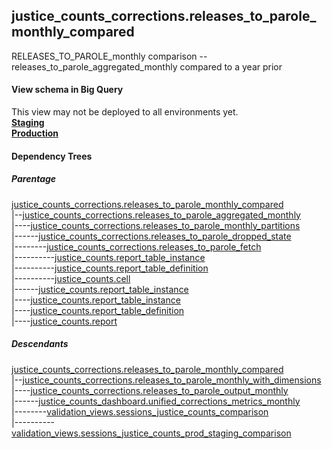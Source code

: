 ## justice_counts_corrections.releases_to_parole_monthly_compared
RELEASES_TO_PAROLE_monthly comparison -- releases_to_parole_aggregated_monthly compared to a year prior

#### View schema in Big Query
This view may not be deployed to all environments yet.<br/>
[**Staging**](https://console.cloud.google.com/bigquery?pli=1&p=recidiviz-staging&page=table&project=recidiviz-staging&d=justice_counts_corrections&t=releases_to_parole_monthly_compared)
<br/>
[**Production**](https://console.cloud.google.com/bigquery?pli=1&p=recidiviz-123&page=table&project=recidiviz-123&d=justice_counts_corrections&t=releases_to_parole_monthly_compared)
<br/>

#### Dependency Trees

##### Parentage
[justice_counts_corrections.releases_to_parole_monthly_compared](../justice_counts_corrections/releases_to_parole_monthly_compared.md) <br/>
|--[justice_counts_corrections.releases_to_parole_aggregated_monthly](../justice_counts_corrections/releases_to_parole_aggregated_monthly.md) <br/>
|----[justice_counts_corrections.releases_to_parole_monthly_partitions](../justice_counts_corrections/releases_to_parole_monthly_partitions.md) <br/>
|------[justice_counts_corrections.releases_to_parole_dropped_state](../justice_counts_corrections/releases_to_parole_dropped_state.md) <br/>
|--------[justice_counts_corrections.releases_to_parole_fetch](../justice_counts_corrections/releases_to_parole_fetch.md) <br/>
|----------[justice_counts.report_table_instance](../justice_counts/report_table_instance.md) <br/>
|----------[justice_counts.report_table_definition](../justice_counts/report_table_definition.md) <br/>
|----------[justice_counts.cell](../justice_counts/cell.md) <br/>
|------[justice_counts.report_table_instance](../justice_counts/report_table_instance.md) <br/>
|----[justice_counts.report_table_instance](../justice_counts/report_table_instance.md) <br/>
|----[justice_counts.report_table_definition](../justice_counts/report_table_definition.md) <br/>
|----[justice_counts.report](../justice_counts/report.md) <br/>


##### Descendants
[justice_counts_corrections.releases_to_parole_monthly_compared](../justice_counts_corrections/releases_to_parole_monthly_compared.md) <br/>
|--[justice_counts_corrections.releases_to_parole_monthly_with_dimensions](../justice_counts_corrections/releases_to_parole_monthly_with_dimensions.md) <br/>
|----[justice_counts_corrections.releases_to_parole_output_monthly](../justice_counts_corrections/releases_to_parole_output_monthly.md) <br/>
|------[justice_counts_dashboard.unified_corrections_metrics_monthly](../justice_counts_dashboard/unified_corrections_metrics_monthly.md) <br/>
|--------[validation_views.sessions_justice_counts_comparison](../validation_views/sessions_justice_counts_comparison.md) <br/>
|----------[validation_views.sessions_justice_counts_prod_staging_comparison](../validation_views/sessions_justice_counts_prod_staging_comparison.md) <br/>

